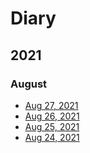 # Diary

## 2021

### August

- [Aug 27, 2021](2021-08-27)
- [Aug 26, 2021](2021-08-26)
- [Aug 25, 2021](2021-08-25)
- [Aug 24, 2021](2021-08-24)
